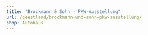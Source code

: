 ```yaml
---
title: "Brockmann & Sohn - PKW-Ausstellung"
url: /geestland/brockmann-und-sohn-pkw-ausstellung/
shop: Autohaus
---
```

